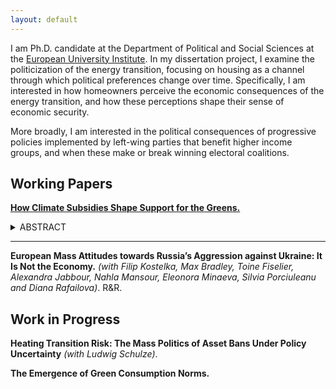 ```yaml
---
layout: default
---
```


I am Ph.D. candidate at the Department of Political and Social Sciences at the [European University Institute](https://www.eui.eu/en/academic-units/political-and-social-sciences). In my dissertation project, I examine the politicization of the energy transition, focusing on housing as a channel through which political preferences change over time. Specifically, I am interested in how homeowners perceive the economic consequences of the energy transition, and how these perceptions shape their sense of economic security.

More broadly, I am interested in the political consequences of progressive policies implemented by left-wing parties that benefit higher income groups, and when these make or break winning electoral coalitions.

## Working Papers

[**How Climate Subsidies Shape Support for the Greens.**](https://osf.io/preprints/osf/ysvuq)

<details>
  <summary>ABSTRACT</summary>
  <p>How do climate subsidies affect support for Green parties? Lately, climate policies have shifted from imposing costs through carbon pricing to offering benefits via subsidies. Research shows that policies imposing concentrated costs provoke electoral backlash. But what happens when the benefits of climate policies are concentrated, while costs remain diffuse? This study examines how renewable energy subsidies for rooftop solar panels influence political behaviour in Germany. I argue that solar panel investments allow homeowners to build environmentally conscious wealth, aligning pre-existing concerns about climate change with self-interested pro-environmental actions. Using administrative and panel survey data with difference-in-differences designs, I show that only homeowners are more likely to support the Greens after installing solar panels, and that the effects last in the long term. Longitudinal evidence indicates that this shift results from homeowners perceiving economic benefits and engaging directly with other aspects of the energy transition, consistent with the Green Party agenda. These findings suggest that climate subsidies can generate an endogenous source of support for fast-tracking the climate transition, albeit at the cost of increasing wealth inequality between recipients and non-recipients.</p>
</details>

------------------------------------------------------------------------

**European Mass Attitudes towards Russia’s Aggression against Ukraine: It Is Not the Economy.** *(with Filip Kostelka, Max Bradley, Toine Fiselier, Alexandra Jabbour, Nahla Mansour, Eleonora Minaeva, Silvia Porciuleanu and Diana Rafailova)*. R&R.

## Work in Progress

**Heating Transition Risk: The Mass Politics of Asset Bans Under Policy Uncertainty** *(with Ludwig Schulze)*.

**The Emergence of Green Consumption Norms.**
